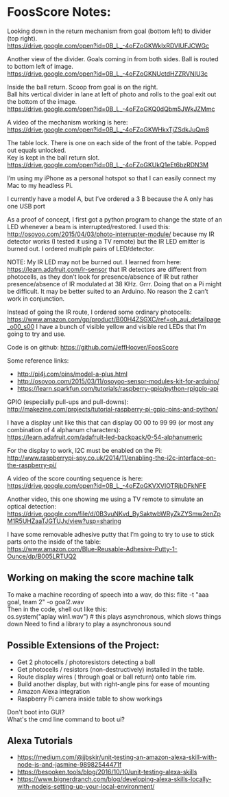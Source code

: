 # FoosScore Notes:

Looking down in the return mechanism from goal (bottom left) to divider (top right).  
https://drive.google.com/open?id=0B_L_-4oFZoGKWkIxRDVIUFJCWGc


Another view of the divider. Goals coming in from both sides. Ball is routed to bottom left of image.  
https://drive.google.com/open?id=0B_L_-4oFZoGKNUctdHZZRVNIU3c

Inside the ball return. Scoop from goal is on the right.  
Ball hits vertical divider in lane at left of photo and rolls to the goal exit out the bottom of the image.  
https://drive.google.com/open?id=0B_L_-4oFZoGKQ0dQbm5JWkJZMmc

A video of the mechanism working is here:  
https://drive.google.com/open?id=0B_L_-4oFZoGKWHkxTjZSdkJuQm8 

The table lock. There is one on each side of the front of the table. Popped out equals unlocked.  
Key is kept in the ball return slot.  
https://drive.google.com/open?id=0B_L_-4oFZoGKUkQ1eEt6bzRDN3M


I’m using my iPhone as a personal hotspot so that I can easily connect my Mac to my headless Pi.

I currently have a model A, but I’ve ordered a 3 B because the A only has one USB port

As a proof of concept, I first got a python program to change the state of an LED whenever a beam is interrupted/restored. 
I used this: http://osoyoo.com/2015/04/03/photo-interrupter-module/ because my IR detector works (I tested it 
using a TV remote) but the IR LED emitter is burned out. I ordered multiple pairs of LED/detector.

NOTE: My IR LED may not be burned out. I learned from here: https://learn.adafruit.com/ir-sensor that 
IR detectors are different from photocells, as they don’t look for presence/absence of IR but rather presence/absence 
of IR modulated at 38 KHz.
Grrr. Doing that on a Pi might be difficult. It may be better suited to an Arduino. No reason the 2 can’t work in conjunction.

Instead of going the IR route, I ordered some ordinary photocells: 
https://www.amazon.com/gp/product/B00H4ZSGXC/ref=oh_aui_detailpage_o00_s00 I have a bunch of visible yellow and 
visible red LEDs that I’m going to try and use.

Code is on github:
https://github.com/JeffHoover/FoosScore 

Some reference links:  
- http://pi4j.com/pins/model-a-plus.html  
- http://osoyoo.com/2015/03/11/osoyoo-sensor-modules-kit-for-arduino/  
- https://learn.sparkfun.com/tutorials/raspberry-gpio/python-rpigpio-api  

GPIO (especially pull-ups and pull-downs):  
http://makezine.com/projects/tutorial-raspberry-pi-gpio-pins-and-python/ 

I have a display unit like this that can display 00 00 to 99 99 (or most any combination of 4 alphanum characters):  
https://learn.adafruit.com/adafruit-led-backpack/0-54-alphanumeric

For the display to work,  I2C must be enabled on the Pi:  
http://www.raspberrypi-spy.co.uk/2014/11/enabling-the-i2c-interface-on-the-raspberry-pi/

A video of the score counting sequence is here:  
https://drive.google.com/open?id=0B_L_-4oFZoGKVXVIOTRjbDFkNFE

Another video, this one showing me using a TV remote to simulate an optical detection:  
https://drive.google.com/file/d/0B3vuNKvd_BySaktwbWRyZkZYSmw2enZpM1R5UHZaaTJGTUJv/view?usp=sharing 

I have some removable adhesive putty that I’m going to try to use to stick parts onto the inside of the table:   
https://www.amazon.com/Blue-Reusable-Adhesive-Putty-1-Ounce/dp/B005LRTUQ2 

## Working on making the score machine talk  
To make a machine recording of speech into a wav, do this:
flite -t "aaa goal, team 2" -o goal2.wav  
Then in the code, shell out like this:  
os.system("aplay win1.wav")  # this plays asynchronous, which slows things down
Need to find a library to play a asynchronous sound  

## Possible Extensions of the Project:
- Get 2 photocells / photoresistors detecting a ball
- Get photocells / resistors (non-destructively) installed in the table.
- Route display wires ( through goal or ball return) onto table rim.
- Build another display, but with right-angle pins for ease of mounting
- Amazon Alexa integration
- Raspberry Pi camera inside table to show workings

Don't boot into GUI?  
What's the cmd line command to boot ui?  

## Alexa Tutorials
- https://medium.com/@jjbskir/unit-testing-an-amazon-alexa-skill-with-node-js-and-jasmine-98982544471f
- https://bespoken.tools/blog/2016/10/10/unit-testing-alexa-skills
- https://www.bignerdranch.com/blog/developing-alexa-skills-locally-with-nodejs-setting-up-your-local-environment/




